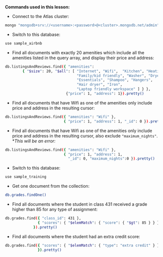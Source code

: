 **Commands used in this lesson:**

- Connect to the Atlas cluster:
```bash
mongo "mongodb+srv://<username>:<password>@<cluster>.mongodb.net/admin"
```

- Switch to this database:
```bash
use sample_airbnb
```

- Find all documents with exactly 20 amenities which include all the amenities listed in the query array, and display their price and address:
```bash
db.listingsAndReviews.find({ "amenities":
        { "$size": 20, "$all": [ "Internet", "Wifi",  "Kitchen", "Heating",
                                 "Family/kid friendly", "Washer", "Dryer",
                                 "Essentials", "Shampoo", "Hangers",
                                 "Hair dryer", "Iron",
                                 "Laptop friendly workspace" ] } },
                            {"price": 1, "address": 1}).pretty()
```

- Find all documents that have Wifi as one of the amenities only include price and address in the resulting cursor:
```bash
db.listingsAndReviews.find({ "amenities": "Wifi" },
                           { "price": 1, "address": 1, "_id": 0 }).pretty()
```

- Find all documents that have Wifi as one of the amenities only include price and address in the resulting cursor, also exclude ```"maximum_nights"```. **This will be an error:*
```bash
db.listingsAndReviews.find({ "amenities": "Wifi" },
                           { "price": 1, "address": 1,
                             "_id": 0, "maximum_nights":0 }).pretty()
```                             

- Switch to this database:
```bash
use sample_training
```

- Get one document from the collection:
```bash
db.grades.findOne()
```

- Find all documents where the student in class 431 received a grade higher than 85 for any type of assignment:
```bash
db.grades.find({ "class_id": 431 },
               { "scores": { "$elemMatch": { "score": { "$gt": 85 } } }
             }).pretty()
```

- Find all documents where the student had an extra credit score:
```bash
db.grades.find({ "scores": { "$elemMatch": { "type": "extra credit" } }
               }).pretty()
```               